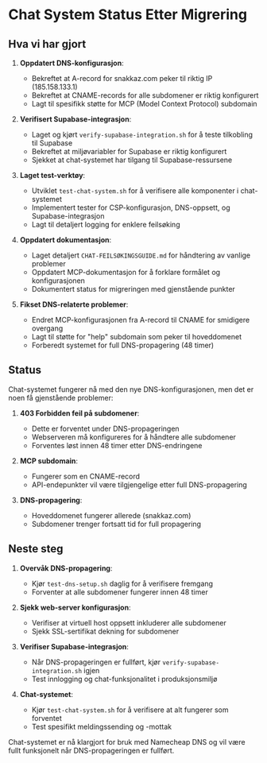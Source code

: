 # Chat System Status Etter Migrering

## Hva vi har gjort

1. **Oppdatert DNS-konfigurasjon**:
   - Bekreftet at A-record for snakkaz.com peker til riktig IP (185.158.133.1)
   - Bekreftet at CNAME-records for alle subdomener er riktig konfigurert
   - Lagt til spesifikk støtte for MCP (Model Context Protocol) subdomain

2. **Verifisert Supabase-integrasjon**:
   - Laget og kjørt `verify-supabase-integration.sh` for å teste tilkobling til Supabase
   - Bekreftet at miljøvariabler for Supabase er riktig konfigurert
   - Sjekket at chat-systemet har tilgang til Supabase-ressursene

3. **Laget test-verktøy**:
   - Utviklet `test-chat-system.sh` for å verifisere alle komponenter i chat-systemet
   - Implementert tester for CSP-konfigurasjon, DNS-oppsett, og Supabase-integrasjon
   - Lagt til detaljert logging for enklere feilsøking

4. **Oppdatert dokumentasjon**:
   - Laget detaljert `CHAT-FEILSØKINGSGUIDE.md` for håndtering av vanlige problemer
   - Oppdatert MCP-dokumentasjon for å forklare formålet og konfigurasjonen
   - Dokumentert status for migreringen med gjenstående punkter

5. **Fikset DNS-relaterte problemer**:
   - Endret MCP-konfigurasjonen fra A-record til CNAME for smidigere overgang
   - Lagt til støtte for "help" subdomain som peker til hoveddomenet
   - Forberedt systemet for full DNS-propagering (48 timer)

## Status

Chat-systemet fungerer nå med den nye DNS-konfigurasjonen, men det er noen få gjenstående problemer:

1. **403 Forbidden feil på subdomener**:
   - Dette er forventet under DNS-propageringen
   - Webserveren må konfigureres for å håndtere alle subdomener
   - Forventes løst innen 48 timer etter DNS-endringene

2. **MCP subdomain**:
   - Fungerer som en CNAME-record
   - API-endepunkter vil være tilgjengelige etter full DNS-propagering

3. **DNS-propagering**:
   - Hoveddomenet fungerer allerede (snakkaz.com)
   - Subdomener trenger fortsatt tid for full propagering

## Neste steg

1. **Overvåk DNS-propagering**:
   - Kjør `test-dns-setup.sh` daglig for å verifisere fremgang
   - Forventer at alle subdomener fungerer innen 48 timer

2. **Sjekk web-server konfigurasjon**:
   - Verifiser at virtuell host oppsett inkluderer alle subdomener
   - Sjekk SSL-sertifikat dekning for subdomener

3. **Verifiser Supabase-integrasjon**:
   - Når DNS-propageringen er fullført, kjør `verify-supabase-integration.sh` igjen
   - Test innlogging og chat-funksjonalitet i produksjonsmiljø

4. **Chat-systemet**:
   - Kjør `test-chat-system.sh` for å verifisere at alt fungerer som forventet
   - Test spesifikt meldingssending og -mottak

Chat-systemet er nå klargjort for bruk med Namecheap DNS og vil være fullt funksjonelt når DNS-propageringen er fullført.
